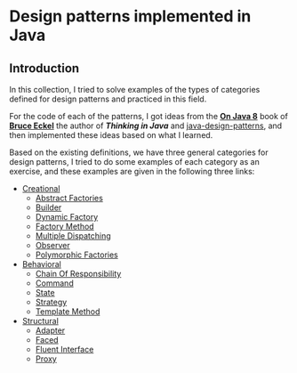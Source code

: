# Design patterns implemented in Java

## Introduction
In this collection, I tried to solve examples of the types of categories defined for design patterns and practiced in this field.

For the code of each of the patterns, I got ideas from the __[On Java 8](https://leanpub.com/onjava8)__ book of __[Bruce Eckel](https://leanpub.com/u/BruceEckel)__ the author of __*Thinking in Java*__ and [
java-design-patterns](https://github.com/iluwatar/java-design-patterns), and then implemented these ideas based on what I learned.

Based on the existing definitions, we have three general categories for design patterns, I tried to do some examples of each category as an exercise, and these examples are given in the following three links:

* [Creational](https://github.com/RahaShafaei/JavaPatterns/tree/master/src/patterns/Creational)
    * [Abstract Factories](https://github.com/RahaShafaei/JavaPatterns/tree/master/src/patterns/Creational/abstractFactories)
    * [Builder](https://github.com/RahaShafaei/JavaPatterns/tree/master/src/patterns/Creational/builder)
    * [Dynamic Factory](https://github.com/RahaShafaei/JavaPatterns/tree/master/src/patterns/Creational/dynamicFactory)
    * [Factory Method](https://github.com/RahaShafaei/JavaPatterns/tree/master/src/patterns/Creational/factoryMethod)
    * [Multiple Dispatching](https://github.com/RahaShafaei/JavaPatterns/tree/master/src/patterns/Creational/multipleDispatching)
    * [Observer](https://github.com/RahaShafaei/JavaPatterns/tree/master/src/patterns/Creational/observer)
    * [Polymorphic Factories](https://github.com/RahaShafaei/JavaPatterns/tree/master/src/patterns/Creational/polymorphicFactories)
* [Behavioral](https://github.com/RahaShafaei/JavaPatterns/tree/master/src/patterns/behavioral)
    * [Chain Of Responsibility](https://github.com/RahaShafaei/JavaPatterns/tree/master/src/patterns/behavioral/chainOfResponsibility)
    * [Command](https://github.com/RahaShafaei/JavaPatterns/tree/master/src/patterns/behavioral/command)
    * [State](https://github.com/RahaShafaei/JavaPatterns/tree/master/src/patterns/behavioral/state)
    * [Strategy](https://github.com/RahaShafaei/JavaPatterns/tree/master/src/patterns/behavioral/strategy)
    * [Template Method](https://github.com/RahaShafaei/JavaPatterns/tree/master/src/patterns/behavioral/templateMethod)
* [Structural](https://github.com/RahaShafaei/JavaPatterns/tree/master/src/patterns/structural)
    * [Adapter](https://github.com/RahaShafaei/JavaPatterns/tree/master/src/patterns/structural/adapter)
    * [Faced](https://github.com/RahaShafaei/JavaPatterns/tree/master/src/patterns/structural/faced)
    * [Fluent Interface](https://github.com/RahaShafaei/JavaPatterns/tree/master/src/patterns/structural/fluentInterface)
    * [Proxy](https://github.com/RahaShafaei/JavaPatterns/tree/master/src/patterns/structural/proxy)

